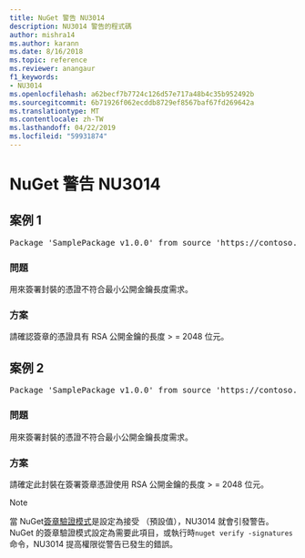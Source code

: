```yaml
---
title: NuGet 警告 NU3014
description: NU3014 警告的程式碼
author: mishra14
ms.author: karann
ms.date: 8/16/2018
ms.topic: reference
ms.reviewer: anangaur
f1_keywords:
- NU3014
ms.openlocfilehash: a62becf7b7724c126d57e717a48b4c35b952492b
ms.sourcegitcommit: 6b71926f062ecddb8729ef8567baf67fd269642a
ms.translationtype: MT
ms.contentlocale: zh-TW
ms.lasthandoff: 04/22/2019
ms.locfileid: "59931874"
---
```

# <a name="nuget-warning-nu3014"></a>NuGet 警告 NU3014

## <a name="scenario-1"></a>案例 1

<pre>Package 'SamplePackage v1.0.0' from source 'https://contoso.com/index.json': The signing certificate does not meet a minimum public key length requirement.</pre>

### <a name="issue"></a>問題

用來簽署封裝的憑證不符合最小公開金鑰長度需求。


### <a name="solution"></a>方案

請確認簽章的憑證具有 RSA 公開金鑰的長度 > = 2048 位元。



## <a name="scenario-2"></a>案例 2

<pre>Package 'SamplePackage v1.0.0' from source 'https://contoso.com/index.json': The primary signature's certificate does not meet a minimum public key length requirement.</pre>

### <a name="issue"></a>問題

用來簽署封裝的憑證不符合最小公開金鑰長度需求。


### <a name="solution"></a>方案

請確定此封裝在簽署簽章憑證使用 RSA 公開金鑰的長度 > = 2048 位元。


> [!Note]
> 當 NuGet[簽章驗證模式](https://docs.microsoft.com/en-us/nuget/consume-packages/installing-signed-packages#configure-package-signature-requirements)是設定為接受 （預設值），NU3014 就會引發警告。 NuGet 的簽章驗證模式設定為需要此項目，或執行時`nuget verify -signatures`命令，NU3014 提高權限從警告已發生的錯誤。 
